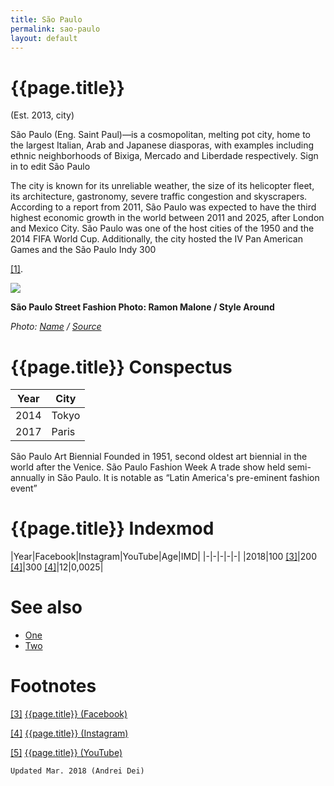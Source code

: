 ```yaml
---
title: São Paulo
permalink: sao-paulo
layout: default
---
```


# {{page.title}}

(Est. 2013, city)

São Paulo (Eng. Saint Paul)—is a cosmopolitan, melting pot city, home to the largest Italian, Arab and Japanese diasporas, with examples including ethnic neighborhoods of Bixiga, Mercado and Liberdade respectively. Sign in to edit São Paulo

The city is known for its unreliable weather, the size of its helicopter fleet, its architecture, gastronomy, severe traffic congestion and skyscrapers. According to a report from 2011, São Paulo was expected to have the third highest economic growth in the world between 2011 and 2025, after London and Mexico City. São Paulo was one of the host cities of the 1950 and the 2014 FIFA World Cup. Additionally, the city hosted the IV Pan American Games and the São Paulo Indy 300

<span id="a1">[\[1\]](#f1)</span>.

![](/encyclopedia/images/image-name.jpg)

**São Paulo Street Fashion
Photo: Ramon Malone / Style Around**

*Photo: [Name](index) / [Source](index)*

# {{page.title}} Conspectus

|Year|City|
|-|-|
|2014|Tokyo|
|2017|Paris|

São Paulo Art Biennial
Founded in 1951, second oldest art biennial in the world after the Venice.
São Paulo Fashion Week
A trade show held semi-annually in São Paulo. It is notable as “Latin America's pre-eminent fashion event”

# {{page.title}} Indexmod

|Year|Facebook|Instagram|YouTube|Age|IMD|
|-|-|-|-|-|
|2018|100 <span id="a3">[\[3\]](#f3)</span>|200 <span id="a4">[\[4\]](#f4)</span>|300 <span id="a4">[\[4\]](#f4)</span>|12|0,0025|


# See also

+ [One](index)
+ [Two](index)

# Footnotes

[[3]](#a3) <span id="f3"></span> [{{page.title}} (Facebook)](index)

[[4]](#a4) <span id="f4"></span> [{{page.title}} (Instagram)](index)

[[5]](#a5) <span id="f5"></span> [{{page.title}} (YouTube)](index)

`Updated Mar. 2018 (Andrei Dei)`
